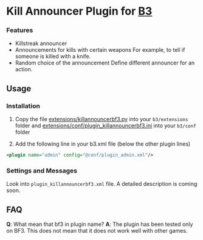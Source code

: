 # Kill Announcer Plugin for [B3](http://www.bigbrotherbot.net/ "BigBrotherBot")

### Features

- Killstreak announcer
- Announcements for kills with certain weapons
  For example, to tell if someone is killed with a knife.
- Random choice of the announcement
  Define different announcer for an action.

## Usage

### Installation
1. Copy the file [extensions/killannouncerbf3.py](extensions/killannouncerbf3.py) into your `b3/extensions` folder and
[extensions/conf/plugin_killannouncerbf3.ini](extensions/conf/plugin_killannouncerbf3.ini) into your `b3/conf` folder

2. Add the following line in your b3.xml file (below the other plugin lines)
```xml
<plugin name="admin" config="@conf/plugin_admin.xml"/>
```

### Settings and Messages
Look into `plugin_killannouncerbf3.xml` file. A detailed description is coming soon.

## FAQ
**Q**: What mean that bf3 in plugin name?
**A**: The plugin has been tested only on BF3. This does not mean that it does not work well with other games.
